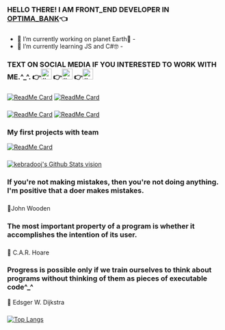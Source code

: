 ### HELLO THERE! I AM FRONT_END DEVELOPER IN [OPTIMA_BANK][OPTIMA_BANK]👈
###
- 🔭 I’m currently working on planet Earth🍓 -
- 🌱 I’m currently learning JS and C#🤓 -
### TEXT ON SOCIAL MEDIA IF YOU INTERESTED TO WORK WITH ME.^_^. 👉[<img alt="#" width="25px" src="https://www.flaticon.com/svg/static/icons/svg/1604/1604538.svg" />][TELEGRAM] 👉[<img alt="#" width="25px" src="https://www.flaticon.com/svg/static/icons/svg/124/124011.svg" />][LINKEDIN] 👉[<img alt="#" width="25px" src="https://www.flaticon.com/svg/static/icons/svg/281/281769.svg" />][GMAIL]
<!--			
**kebradooj/kebradooj** is a ✨ _special_ ✨ repository because its `README.md` (this file) appears on your GitHub profile. -->
###
[![ReadMe Card](https://github-readme-stats.vercel.app/api/pin/?username=kebradooj&repo=Fractal-tree-recursion&theme=vue&hide_border=true)](https://github.com/kebradooj/Fractal-tree-recursion)
[![ReadMe Card](https://github-readme-stats.vercel.app/api/pin/?username=kebradooj&repo=re2-remake-costumes-changer&theme=buefy&hide_border=true)](https://github.com/kebradooj/re2-remake-costumes-changer)
###
[![ReadMe Card](https://github-readme-stats.vercel.app/api/pin/?username=kebradooj&theme=buefy&repo=Judith-sand-conference&hide_border=true)](https://github.com/kebradooj/Judith-sand-conference)
[![ReadMe Card](https://github-readme-stats.vercel.app/api/pin/?username=kebradooj&theme=vue&repo=My-first-portfolio-project&hide_border=true)](https://github.com/kebradooj//My-first-portfolio-project)
### My first projects with team 
[![ReadMe Card](https://github-readme-stats.vercel.app/api/pin/?username=kebradooj&theme=buefy&repo=Poputka.kg&hide_border=true)](https://github.com/kebradooj/Poputka.kg)

###

[<img alt="kebradooj's Github Stats vision" src="https://github-readme-stats.vercel.app/api?username=kebradooj&theme=dracula&show_icons=true&hide_border=true">](https://github.com/kebradooj)
### If you're not making mistakes, then you're not doing anything. I'm positive that a doer makes mistakes.
###
💬John Wooden
### The most important property of a program is whether it accomplishes the intention of its user.
###
💬 C.A.R. Hoare
###
### Progress is possible only if we train ourselves to think about programs without thinking of them as pieces of executable code^_^
💬 Edsger W. Dijkstra
###
###
[![Top Langs](https://github-readme-stats.vercel.app/api/top-langs/?username=kebradooj&layout=compact&hide_border=true)](https://github.com/kebradooj)
###
###
###
[OPTIMA_BANK]: https://www.optimabank.kg
[TELEGRAM]: https://t.me/kebradooj
[LINKEDIN]: https://linkedin.com/in/kebradooj
[GMAIL]: kasterrock@gmail.com
